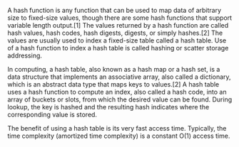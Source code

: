 A hash function is any function that can be used to map data of arbitrary size to fixed-size values, though there are some hash functions that support variable length output.[1] The values returned by a hash function are called hash values, hash codes, hash digests, digests, or simply hashes.[2] The values are usually used to index a fixed-size table called a hash table. Use of a hash function to index a hash table is called hashing or scatter storage addressing.

In computing, a hash table, also known as a hash map or a hash set, is a data structure that implements an associative array, also called a dictionary, which is an abstract data type that maps keys to values.[2] A hash table uses a hash function to compute an index, also called a hash code, into an array of buckets or slots, from which the desired value can be found. During lookup, the key is hashed and the resulting hash indicates where the corresponding value is stored.

The benefit of using a hash table is its very fast access time. Typically, the time complexity (amortized time complexity) is a constant O(1) access time.


